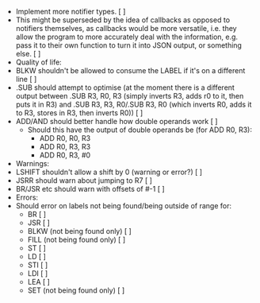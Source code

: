 - Implement more notifier types. [ ]
- This might be superseded by the idea of callbacks as opposed to notifiers
  themselves, as callbacks would be more versatile, i.e. they allow the
  program to more accurately deal with the information, e.g. pass it to their
  own function to turn it into JSON output, or something else. [ ]
- Quality of life:
- BLKW shouldn't be allowed to consume the LABEL if it's on a different line [ ]
- .SUB should attempt to optimise (at the moment there is a different output
  between .SUB R3, R0, R3 (simply inverts R3, adds r0 to it, then puts it in R3)
  and .SUB R3, R3, R0/.SUB R3, R0 (which inverts R0, adds it to R3, stores in R3,
  then inverts R0)) [ ]
- ADD/AND should better handle how double operands work [ ]
  - Should this have the output of double operands be (for ADD R0, R3):
    - ADD R0, R0, R3
    - ADD R0, R3, R3
    - ADD R0, R3, #0
- Warnings:
- LSHIFT shouldn't allow a shift by 0 (warning or error?) [ ]
- JSRR should warn about jumping to R7 [ ]
- BR/JSR etc should warn with offsets of #-1 [ ]
- Errors:
- Should error on labels not being found/being outside of range for:
  - BR [ ]
  - JSR [ ]
  - BLKW (not being found only) [ ]
  - FILL (not being found only) [ ]
  - ST [ ]
  - LD [ ]
  - STI [ ]
  - LDI [ ]
  - LEA [ ]
  - SET (not being found only) [ ]

